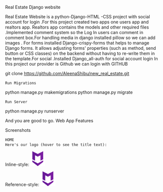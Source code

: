 Real Estate Django website
 
   Real Estate Website is a python-Django-HTML -CSS project with social account for login .For this project created two apps one users app and realtors app. Realtors app contains the models  and  other required files .Implemented comment system  so the Log In users can comment in comment box.For handling media in django installed pillow so we can add images . For forms  installed Django-crispy-forms that helps to manage Django forms. It allows adjusting forms' properties (such as method, send button or CSS classes) on the backend without having to re-write them in the template.For social .Installed Django_all-auth for social account login In this project our provider is Github we can login with GITHUB
   
   
 


git clone https://github.com/AleenaShibu/new_real_estate.git
   
   

  
  
      
    Run Migrations

python manage.py makemigrations
python manage.py migrate

    Run Server

python manage.py runserver 

And you are good to go.
Web App Features


Screenshots

    HOME
    Here's our logo (hover to see the title text):

Inline-style: 
![alt text](https://github.com/adam-p/markdown-here/raw/master/src/common/images/icon48.png "Logo Title Text 1")

Reference-style: 
![alt text][logo]

[logo]: https://github.com/adam-p/markdown-here/raw/master/src/common/images/icon48.png "Logo Title Text 2"

